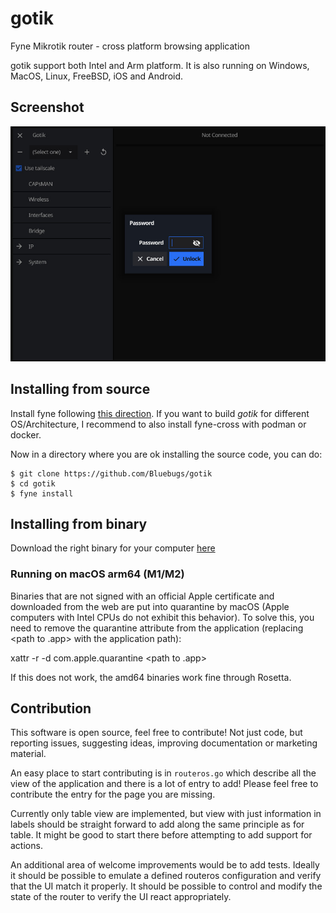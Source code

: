 # gotik
Fyne Mikrotik router - cross platform browsing application

gotik support both Intel and Arm platform. It is also running on Windows, MacOS, Linux, FreeBSD, iOS and Android.

## Screenshot

![](assets/screenshot.jpg)

## Installing from source

Install fyne following [this direction](https://developer.fyne.io/started). If you want to build *gotik* for different OS/Architecture, I recommend to also install fyne-cross with podman or docker.

Now in a directory where you are ok installing the source code, you can do:
```
$ git clone https://github.com/Bluebugs/gotik
$ cd gotik
$ fyne install
```

## Installing from binary

Download the right binary for your computer [here](https://geoffrey-artefacts.fynelabs.com/github/Bluebugs/Bluebugs/gotik/latest/index.html)

### Running on macOS arm64 (M1/M2)

Binaries that are not signed with an official Apple certificate and downloaded from the web are put into quarantine by macOS (Apple computers with Intel CPUs do not exhibit this behavior). To solve this, you need to remove the quarantine attribute from the application (replacing <path to .app> with the application path):

xattr -r -d com.apple.quarantine <path to .app>

If this does not work, the amd64 binaries work fine through Rosetta.

## Contribution

This software is open source, feel free to contribute! Not just code, but reporting issues, suggesting ideas, improving documentation or marketing material.

An easy place to start contributing is in `routeros.go` which describe all the view of the application and there is a lot of entry to add! Please feel free to contribute the entry for the page you are missing.

Currently only table view are implemented, but view with just information in labels should be straight forward to add along the same principle as for table. It might be good to start there before attempting to add support for actions.

An additional area of welcome improvements would be to add tests. Ideally it should be possible to emulate a defined routeros configuration and verify that the UI match it properly. It should be possible to control and modify the state of the router to verify the UI react appropriately.
